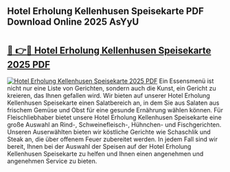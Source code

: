 ## Hotel Erholung Kellenhusen Speisekarte PDF Download Online 2025 AsYyU

# <h2><a href="http://gc9myuf.nevu.top/?p=Hotel+Erholung+Kellenhusen+Speisekarte">🔗 👉🔴 Hotel Erholung Kellenhusen Speisekarte 2025 PDF</a></h2>

[![Hotel Erholung Kellenhusen Speisekarte 2025 PDF](https://i.imgur.com/dBaPXMq.png)](http://gc9myuf.nevu.top/?p=Hotel+Erholung+Kellenhusen+Speisekarte)
Ein Essensmenü ist nicht nur eine Liste von Gerichten, sondern auch die Kunst, ein Gericht zu kreieren, das Ihnen gefallen wird. Wir bieten auf unserer Hotel Erholung Kellenhusen Speisekarte einen Salatbereich an, in dem Sie aus Salaten aus frischem Gemüse und Obst für eine gesunde Ernährung wählen können. Für Fleischliebhaber bietet unsere Hotel Erholung Kellenhusen Speisekarte eine große Auswahl an Rind-, Schweinefleisch-, Hühnchen- und Fischgerichten. Unseren Auserwählten bieten wir köstliche Gerichte wie Schaschlik und Steak an, die über offenem Feuer zubereitet werden. In jedem Fall sind wir bereit, Ihnen bei der Auswahl der Speisen auf der Hotel Erholung Kellenhusen Speisekarte zu helfen und Ihnen einen angenehmen und angenehmen Service zu bieten.
